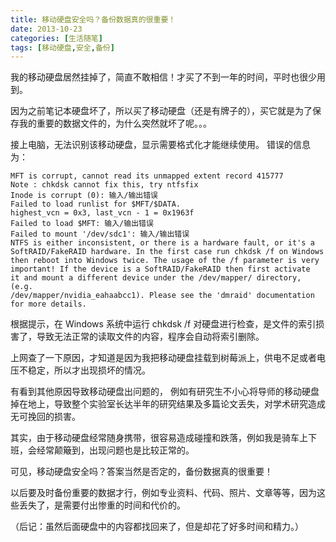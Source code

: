 ```yaml
---
title: 移动硬盘安全吗？备份数据真的很重要！
date: 2013-10-23
categories: [生活随笔]
tags: [移动硬盘,安全,备份]
---
```


我的移动硬盘居然挂掉了，简直不敢相信！才买了不到一年的时间，平时也很少用到。

因为之前笔记本硬盘坏了，所以买了移动硬盘（还是有牌子的），买它就是为了保存我的重要的数据文件的，为什么突然就坏了呢。。。

接上电脑，无法识别该移动硬盘，显示需要格式化才能继续使用。
错误的信息为：

	MFT is corrupt, cannot read its unmapped extent record 415777
	Note : chkdsk cannot fix this, try ntfsfix
	Inode is corrupt (0): 输入/输出错误
	Failed to load runlist for $MFT/$DATA.
	highest_vcn = 0x3, last_vcn - 1 = 0x1963f
	Failed to load $MFT: 输入/输出错误
	Failed to mount '/dev/sdc1': 输入/输出错误
	NTFS is either inconsistent, or there is a hardware fault, or it's a
	SoftRAID/FakeRAID hardware. In the first case run chkdsk /f on Windows
	then reboot into Windows twice. The usage of the /f parameter is very
	important! If the device is a SoftRAID/FakeRAID then first activate
	it and mount a different device under the /dev/mapper/ directory, (e.g.
	/dev/mapper/nvidia_eahaabcc1). Please see the 'dmraid' documentation
	for more details.

根据提示，在 Windows 系统中运行 chkdsk /f 对硬盘进行检查，是文件的索引损害了，导致无法正常的读取文件的内容，程序会自动将索引删除。

上网查了一下原因，才知道是因为我把移动硬盘挂载到树莓派上，供电不足或者电压不稳定，所以才出现损坏的情况。

有看到其他原因导致移动硬盘出问题的，
例如有研究生不小心将导师的移动硬盘掉在地上，导致整个实验室长达半年的研究结果及多篇论文丢失，对学术研究造成无可挽回的损害。

其实，由于移动硬盘经常随身携带，很容易造成碰撞和跌落，例如我是骑车上下班，会经常颠簸到，出现问题也是比较正常的。

可见，移动硬盘安全吗？答案当然是否定的，备份数据真的很重要！

以后要及时备份重要的数据才行，例如专业资料、代码、照片、文章等等，因为这些丢失了，是需要付出惨重的时间和代价的。

（后记：虽然后面硬盘中的内容都找回来了，但是却花了好多时间和精力。）
